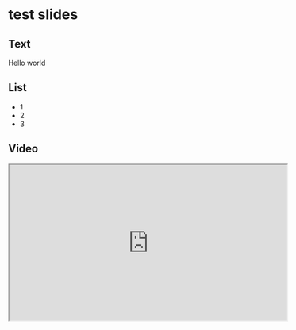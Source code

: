 # test slides
## Text
Hello world

## List
* 1
* 2
* 3

## Video
<iframe width="560" height="315" src="https://www.youtube.com/embed/ehTIhQpj9ys" 
allow="autoplay; encrypted-media;"
allowfullscreen>
</iframe>
